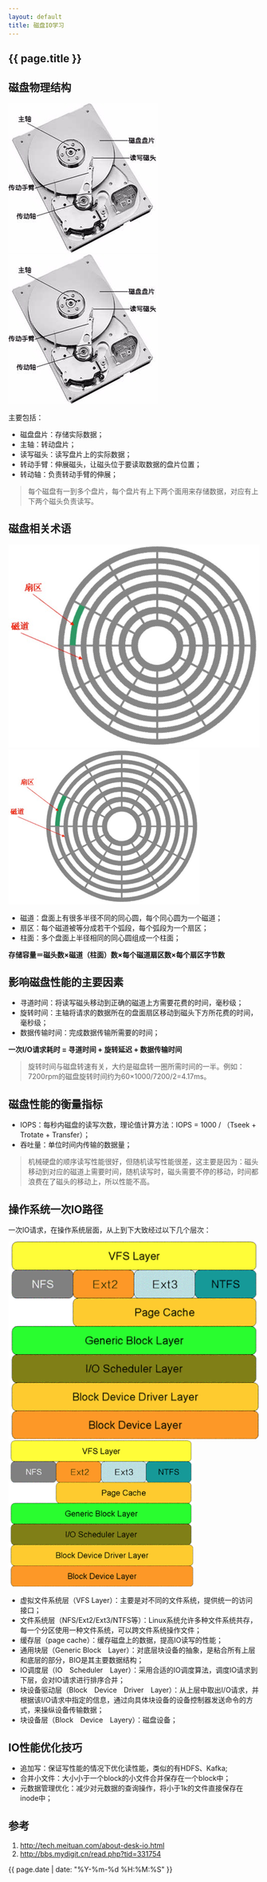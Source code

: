 ```yaml
---
layout: default
title: 磁盘IO学习
---
```


## {{ page.title }}

## 磁盘物理结构

![f1757eb9-eb28-41db-9d8e-68fafe2208a4](/images/f1757eb9-eb28-41db-9d8e-68fafe2208a4.jpg)
<img src="/images/f1757eb9-eb28-41db-9d8e-68fafe2208a4.jpg" border="0" class="" style="line-height: 1.6;" width="300" height="300">

主要包括：
- 磁盘盘片：存储实际数据；
- 主轴：转动盘片；
- 读写磁头：读写盘片上的实际数据；
- 转动手臂：伸展磁头，让磁头位于要读取数据的盘片位置；
- 转动轴：负责转动手臂的伸展；

> 每个磁盘有一到多个盘片，每个盘片有上下两个面用来存储数据，对应有上下两个磁头负责读写。

## 磁盘相关术语

![b9fdc773-a00e-4446-9034-cac423f3b11d](/images/b9fdc773-a00e-4446-9034-cac423f3b11d.jpg)
<img src="/images/b9fdc773-a00e-4446-9034-cac423f3b11d.jpg" border="0" class="" width="384" height="311" style="line-height: 1.6;">

- 磁道：盘面上有很多半径不同的同心圆，每个同心圆为一个磁道；
- 扇区：每个磁道被等分成若干个弧段，每个弧段为一个扇区；
- 柱面：多个盘面上半径相同的同心圆组成一个柱面；

**存储容量＝磁头数×磁道（柱面）数×每个磁道扇区数×每个扇区字节数**

## 影响磁盘性能的主要因素
- 寻道时间：将读写磁头移动到正确的磁道上方需要花费的时间，毫秒级；
- 旋转时间：主轴将请求的数据所在的盘面扇区移动到磁头下方所花费的时间，毫秒级；
- 数据传输时间：完成数据传输所需要的时间；

**一次I/O请求耗时 = 寻道时间 + 旋转延迟 + 数据传输时间**

> 旋转时间与磁盘转速有关，大约是磁盘转一圈所需时间的一半。例如：7200rpm的磁盘旋转时间约为60×1000/7200/2=4.17ms。

## 磁盘性能的衡量指标

- IOPS：每秒内磁盘的读写次数，理论值计算方法：IOPS = 1000 / （Tseek + Trotate + Transfer）；
- 吞吐量：单位时间内传输的数据量；

> 机械硬盘的顺序读写性能很好，但随机读写性能很差，这主要是因为：磁头移动到对应的磁道上需要时间，随机读写时，磁头需要不停的移动，时间都浪费在了磁头的移动上，所以性能不高。

## 操作系统一次IO路径

一次IO请求，在操作系统层面，从上到下大致经过以下几个层次：

![f70372cc55735d442675e3fe31381f65](/images/f70372cc55735d442675e3fe31381f65.png)
<img src="/images/f70372cc55735d442675e3fe31381f65.png" border="0" class="" width="372" height="293">

- 虚拟文件系统层（VFS Layer）：主要是对不同的文件系统，提供统一的访问接口；
- 文件系统层（NFS/Ext2/Ext3/NTFS等）：Linux系统允许多种文件系统共存，每一个分区使用一种文件系统，可以跨文件系统操作文件；
- 缓存层（page cache）：缓存磁盘上的数据，提高IO读写的性能；
- 通用块层（Generic Block　Layer）：对底层块设备的抽象，是粘合所有上层和底层的部分，BIO是其主要数据结构；
- IO调度层（IO　Scheduler　Layer）：采用合适的IO调度算法，调度IO请求到下层，会对IO请求进行排序合并；
- 块设备驱动层（Block　Device　Driver　Layer）：从上层中取出I/O请求，并根据该I/O请求中指定的信息，通过向具体块设备的设备控制器发送命令的方式，来操纵设备传输数据；
- 块设备层（Block　Device　Layery）：磁盘设备；

## IO性能优化技巧

- 追加写：保证写性能的情况下优化读性能，类似的有HDFS、Kafka;
- 合并小文件：大小小于一个block的小文件合并保存在一个block中；
- 元数据管理优化：减少对元数据的查询操作，将小于1k的文件直接保存在inode中；

## 参考
1. <http://tech.meituan.com/about-desk-io.html>
2. <http://bbs.mydigit.cn/read.php?tid=331754>

{{ page.date | date: "%Y-%m-%d %H:%M:%S" }}